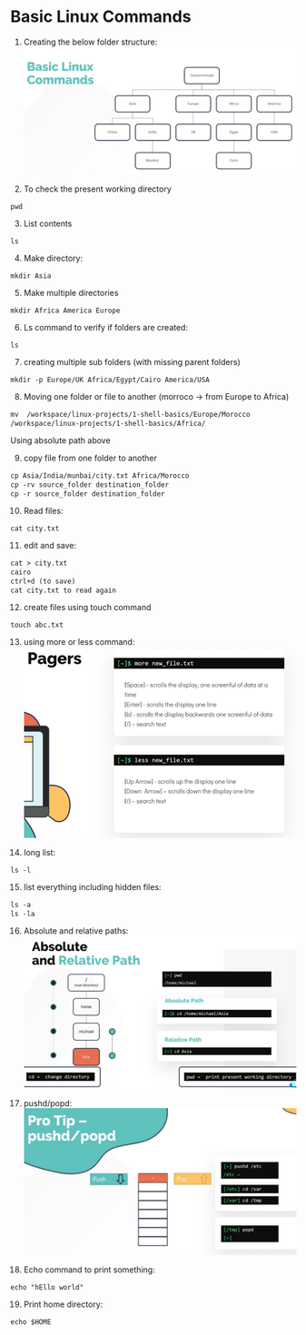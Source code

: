 # Basic Linux Commands

1. Creating the below folder structure:
![alt text](image.png)


2. To check the present working directory

```
pwd
```

3. List contents
```
ls
```

4. Make directory:
```
mkdir Asia
```

5. Make multiple directories
```
mkdir Africa America Europe
```

6. Ls command to verify if folders are created:
```
ls
```

7. creating multiple sub folders (with missing parent folders)
```
mkdir -p Europe/UK Africa/Egypt/Cairo America/USA
```

8. Moving one folder or file to another (morroco -> from Europe to Africa)
```
mv  /workspace/linux-projects/1-shell-basics/Europe/Morocco /workspace/linux-projects/1-shell-basics/Africa/
```
Using absolute path above

9. copy file from one folder to another
```
cp Asia/India/munbai/city.txt Africa/Morocco
cp -rv source_folder destination_folder
cp -r source_folder destination_folder
```

10. Read files:
```
cat city.txt
```

11. edit and save:
```
cat > city.txt
cairo
ctrl+d (to save)
cat city.txt to read again
```

12. create files using touch command
```
touch abc.txt
```

13. using more or less command:
![alt text](image-2.png)

14. long list:
```
ls -l
```

15. list everything including hidden files:
```
ls -a
ls -la
```

16. Absolute and relative paths:
![alt text](image-3.png)

17. pushd/popd:
![alt text](image-4.png)

18. Echo command to print something:
```
echo "hEllo world"
```

19. Print home directory:
```
echo $HOME
```